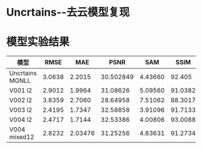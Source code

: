 # Uncrtains--去云模型复现

# 模型实验结果  
模型 | RMSE | MAE | PSNR | SAM | SSIM 
--- | --- | --- | --- | --- | ---
Uncrtains MGNLL | 3.0638 | 2.2015 | 30.502849 | 4.43660 | 92.405
V001 l2 | 2.9012 | 1.9964 | 31.08626 | 5.09560 | 91.0382 
V002 l2 | 3.8359 | 2.7060 | 28.64958 | 7.51062 | 88.3017 
V003 l2 | 2.4195 | 1.7347 | 32.58858 | 3.91096 | 91.7133
V004 l2 | 2.4717 | 1.7144 | 32.53386 | 4.00806 | 93.0088 
V004 mixed12 | 2.8232 | 2.03476 | 31.25256 | 4.83631 | 91.2734
